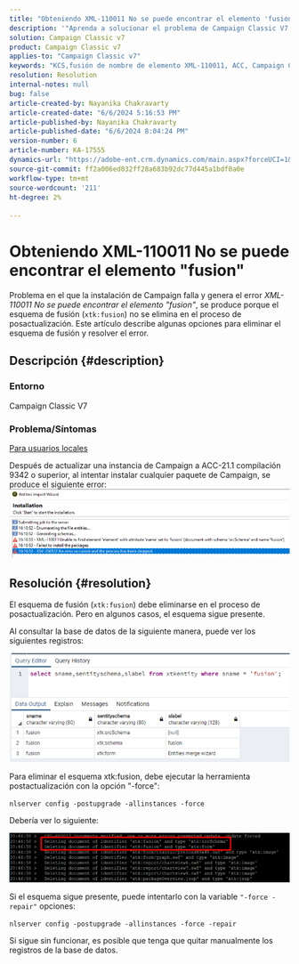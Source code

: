 ```yaml
---
title: "Obteniendo XML-110011 No se puede encontrar el elemento 'fusion'"
description: '"Aprenda a solucionar el problema de Campaign Classic V7 en el que el esquema de fusión (xtk:fusion) no se elimina en el proceso de posactualización".'
solution: Campaign Classic v7
product: Campaign Classic v7
applies-to: "Campaign Classic v7"
keywords: "KCS,fusión de nombre de elemento XML-110011, ACC, Campaign Classic"
resolution: Resolution
internal-notes: null
bug: false
article-created-by: Nayanika Chakravarty
article-created-date: "6/6/2024 5:16:53 PM"
article-published-by: Nayanika Chakravarty
article-published-date: "6/6/2024 8:04:24 PM"
version-number: 6
article-number: KA-17555
dynamics-url: "https://adobe-ent.crm.dynamics.com/main.aspx?forceUCI=1&pagetype=entityrecord&etn=knowledgearticle&id=52aa2490-2824-ef11-840a-00224809adb3"
source-git-commit: ff2a006ed032ff28a683b92dc77d445a1bdf0a0e
workflow-type: tm+mt
source-wordcount: '211'
ht-degree: 2%

---
```


# Obteniendo XML-110011 No se puede encontrar el elemento &quot;fusion&quot;


Problema en el que la instalación de Campaign falla y genera el error *XML-110011 No se puede encontrar el elemento &quot;fusion&quot;*, se produce porque el esquema de fusión (`xtk:fusion`) no se elimina en el proceso de posactualización. Este artículo describe algunas opciones para eliminar el esquema de fusión y resolver el error.

## Descripción {#description}


### <b>Entorno</b>

Campaign Classic V7

### <b>Problema/Síntomas</b>

<u>Para usuarios locales</u>

Después de actualizar una instancia de Campaign a ACC-21.1 compilación 9342 o superior, al intentar instalar cualquier paquete de Campaign, se produce el siguiente error:
<br>![](assets/___54aa2490-2824-ef11-840a-00224809adb3___.png)

## Resolución {#resolution}


El esquema de fusión (`xtk:fusion`) debe eliminarse en el proceso de posactualización. Pero en algunos casos, el esquema sigue presente.

Al consultar la base de datos de la siguiente manera, puede ver los siguientes registros:

![](assets/5cf5ba8b-f838-ec11-b6e6-000d3a348885.png)

Para eliminar el esquema xtk:fusion, debe ejecutar la herramienta postactualización con la opción &quot;-force&quot;:

`nlserver config -postupgrade -allinstances -force`

Debería ver lo siguiente:

![](assets/406e7298-f938-ec11-b6e6-000d3a348885.png)

Si el esquema sigue presente, puede intentarlo con la variable `"-force -repair"` opciones:

`nlserver config -postupgrade -allinstances -force -repair`

Si sigue sin funcionar, es posible que tenga que quitar manualmente los registros de la base de datos.
